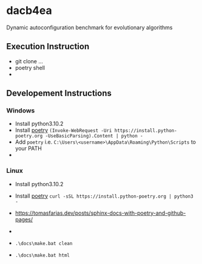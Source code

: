 # dacb4ea

Dynamic autoconfiguration benchmark for evolutionary algorithms

## Execution Instruction

- git clone ...
- poetry shell
-

## Developement Instructions

### Windows

- Install python3.10.2
- Install [poetry](https://github.com/python-poetry/poetry)
  `(Invoke-WebRequest -Uri https://install.python-poetry.org -UseBasicParsing).Content | python -`
- Add `poetry` i.e. `C:\Users\<username>\AppData\Roaming\Python\Scripts` to your PATH
-

### Linux

- Install python3.10.2
- Install [poetry](https://github.com/python-poetry/poetry)
  `curl -sSL https://install.python-poetry.org | python3 -`

- https://tomasfarias.dev/posts/sphinx-docs-with-poetry-and-github-pages/
-

- `.\docs\make.bat clean`
- `.\docs\make.bat html`
